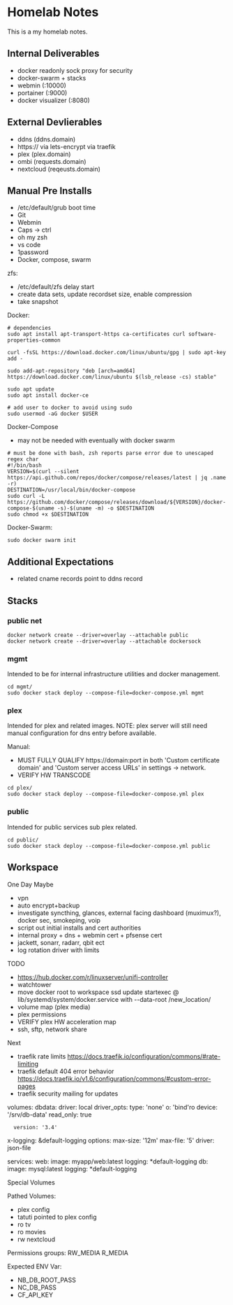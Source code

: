 # Homelab Notes

This is a my homelab notes.

## Internal Deliverables

- docker readonly sock proxy for security
- docker-swarm + stacks
- webmin (:10000)
- portainer (:9000)
- docker visualizer (:8080)

## External Devlierables

- ddns (ddns.domain)
- https:// via lets-encrypt via traefik
- plex (plex.domain)
- ombi (requests.domain)
- nextcloud (reqeusts.domain)

## Manual Pre Installs

- /etc/default/grub boot time
- Git
- Webmin
- Caps -> ctrl
- oh my zsh
- vs code
- 1password
- Docker, compose, swarm

zfs:

- /etc/default/zfs delay start
- create data sets, update recordset size, enable compression
- take snapshot

Docker:

```shell
# dependencies
sudo apt install apt-transport-https ca-certificates curl software-properties-common

curl -fsSL https://download.docker.com/linux/ubuntu/gpg | sudo apt-key add -

sudo add-apt-repository "deb [arch=amd64] https://download.docker.com/linux/ubuntu $(lsb_release -cs) stable"

sudo apt update
sudo apt install docker-ce

# add user to docker to avoid using sudo
sudo usermod -aG docker $USER
```

Docker-Compose

- may not be needed with eventually with docker swarm

```shell
# must be done with bash, zsh reports parse error due to unescaped regex char
#!/bin/bash
VERSION=$(curl --silent https://api.github.com/repos/docker/compose/releases/latest | jq .name -r)
DESTINATION=/usr/local/bin/docker-compose
sudo curl -L https://github.com/docker/compose/releases/download/${VERSION}/docker-compose-$(uname -s)-$(uname -m) -o $DESTINATION
sudo chmod +x $DESTINATION
```

Docker-Swarm:

```shell
sudo docker swarm init
```

## Additional Expectations

- related cname records point to ddns record

## Stacks

### public net

```shell
docker network create --driver=overlay --attachable public
docker network create --driver=overlay --attachable dockersock
```

### mgmt

Intended to be for internal infrastructure utilities and docker management.

```shell
cd mgmt/
sudo docker stack deploy --compose-file=docker-compose.yml mgmt
```

### plex

Intended for plex and related images. NOTE: plex server will still need manual configuration for dns entry before available.

Manual:

- MUST FULLY QUALIFY https://domain:port in both 'Custom certificate domain' and 'Custom server access URLs' in settings -> network.
- VERIFY HW TRANSCODE

```shell
cd plex/
sudo docker stack deploy --compose-file=docker-compose.yml plex
```

### public

Intended for public services sub plex related.

```shell
cd public/
sudo docker stack deploy --compose-file=docker-compose.yml public
```

## Workspace

One Day Maybe

- vpn
- auto encrypt+backup
- investigate syncthing, glances, external facing dashboard (muximux?), docker sec, smokeping, voip
- script out initial installs and cert authorities
- internal proxy + dns + webmin cert + pfsense cert
- jackett, sonarr, radarr, qbit ect
- log rotation driver with limits

TODO

- https://hub.docker.com/r/linuxserver/unifi-controller
- watchtower
- move docker root to workspace ssd update startexec @ lib/systemd/system/docker.service with --data-root /new_location/
- volume map (plex media)
- plex permissions
- VERIFY plex HW acceleration map
- ssh, sftp, network share

Next

- traefik rate limits https://docs.traefik.io/configuration/commons/#rate-limiting
- traefik default 404 error behavior https://docs.traefik.io/v1.6/configuration/commons/#custom-error-pages
- traefik security mailing for updates

volumes:
dbdata:
driver: local
driver_opts:
type: 'none'
o: 'bind'ro
device: '/srv/db-data'
read_only: true

      version: '3.4'

x-logging:
&default-logging
options:
max-size: '12m'
max-file: '5'
driver: json-file

services:
web:
image: myapp/web:latest
logging: *default-logging
db:
image: mysql:latest
logging: *default-logging

Special Volumes

Pathed Volumes:

- plex config
- tatuti pointed to plex config
- ro tv
- ro movies
- rw nextcloud

Permissions groups:
RW_MEDIA
R_MEDIA

Expected ENV Var:

- NB_DB_ROOT_PASS
- NC_DB_PASS
- CF_API_KEY

